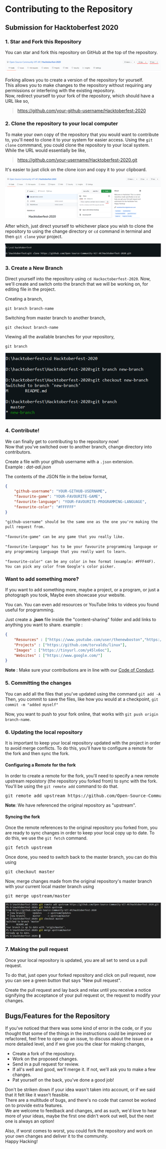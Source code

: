 # Contributing to the Repository
## Submission for Hacktoberfest 2020

### 1. Star and Fork this Repository
You can star and fork this repository on GitHub at the top of the repository.

<p align="center">
    <img src="assets/star-and-fork.PNG">
</p>

Forking allows you to create a version of the repository for yourself.\
This allows you to make changes to the repository without requiring any permissions or interfering with the existing repository.\
Now, redirect yourself to your fork of the repository, which should have a URL like so,
> https://github.com/your-github-username/Hacktoberfest-2020

### 2. Clone the repository to your local computer
To make your own copy of the repository that you would want to contribute to, you'll need to clone it to your system for easier access.
Using the `git clone` commmand, you could clone the repository to your local system.
While the URL would essentially be like,
> https://github.com/your-username/Hacktoberfest-2020.git

It's easier to just click on the clone icon and copy it to your clipboard.

<p align="center">
    <img src="assets/clone-git-url.PNG">
</p>

After which, just direct yourself to whichever place you wish to clone the repository to using the change directory or `cd` command in terminal and then `git clone` your project.

<p align="center">
    <img src="assets/cloning-cmd.PNG">
</p>

### 3. Create a New Branch

Direct yourself into the repository using `cd Hackoctoberfest-2020`.
Now, we'll create and switch onto the branch that we will be working on, for editing file in the project.

Creating a branch,
```git
git branch branch-name
```

Switching from master branch to another branch,
```git
git checkout branch-name
```

Viewing all the available branches for your repository,
```git
git branch
```

<p align="center">
    <img src="assets/switch-branch.PNG">
</p>

### 4. Contribute!

We can finally get to contributing to the repository now!\
Now that you've switched over to another branch, change directory into contributors.

Create a file with your github username with a `.json` extension.\
Example : *dat-adi.json*

The contents of the JSON file in the below format,
```json
{
    "github-username": "YOUR-GITHUB-USERNAME",
    "favourite-game": "YOUR-FAVOURITE-GAME",
    "favourite-language": "YOUR-FAVOURITE-PROGRAMMING-LANGUAGE",
    "favourite-color": "#FFFFFF"
}
```

```
"github-username" should be the same one as the one you're making the pull request from.

"favourite-game" can be any game that you really like.

"favourite-language" has to be your favourite programming language or any programming language that you really want to learn.

"favourite-color" can be any color in hex format (example: #FFF44F). You can pick any color from Google's color picker.
```

### Want to add something more?

If you want to add something more, maybe a project, or a program, or just a photograph you took, Maybe even showcase your website. 

You can. You can even add resources or YouTube links to videos you found useful for programming.

Just create a **.json** file inside the "content-sharing" folder and add links to anything you want to share. 
example :

```json
{
    "Resources" : ["https://www.youtube.com/user/thenewboston","https://docs.github.com/"],
    "Projects" : ["https://github.com/torvalds/linux"],
    "Images" : ["https://tinyurl.com/y45lx6oc"],
    "Websites" : ["https://www.google.com/"]
}
```

**Note** : Make sure your contributions are in line with our [Code of Conduct](https://github.com/Open-Source-Community-VIT-AP/Hacktoberfest-2020/blob/master/.github/CODE_OF_CONDUCT.md).

### 5. Committing the changes

You can add all the files that you've updated using the command `git add -A`\
Then, you commit to save the files, like how you would at a checkpoint, `git commit -m "added myself"`

Now, you want to push to your fork online, that works with `git push origin branch-name`.

### 6. Updating the local repository

It is important to keep your local repository updated with the project in order to avoid merge conflicts. To do this, you'll have to configure a remote for the fork and then sync the fork.

#### Configuring a Remote for the fork

In order to create a remote for the fork, you'll need to specify a new remote upstream repoistory (the repository you forked from) to sync with the fork. You'll be using the `git remote add` command to do that.

<pre>git remote add upstream https://github.com/Open-Source-Community-VIT-AP/Hacktoberfest-2020.git</pre>

**Note**: We have referenced the original repository as "upstream".

#### Syncing the fork

Once the remote references to the original repository you forked from, you are ready to sync changes in order to keep your local copy up to date. To do this, we use the `git fetch` command.

<pre>git fetch upstream</pre>

Once done, you need to switch back to the master branch, you can do this using

<pre>git checkout master</pre>

Now, merge changes made from the original repository's master branch with your current local master branch using

<pre>git merge upstream/master</pre>

<p align="center">
    <img src="assets/repo-syncing.PNG">
</p>

### 7. Making the pull request

Once your local repository is updated, you are all set to send us a pull request.

To do that, just open your forked repository and click on pull request, now you can see a green button that says "New pull request".

Create the pull request and lay back and relax until you receive a notice signifying the acceptance of your pull request or, the request to modify your changes.

## Bugs/Features for the Repository
If you've noticed that there was some kind of error in the code, or if you thought that some of the things in the instructions could be improved or refactored, feel free to open up an issue,
to discuss about the issue on a more detailed level, and if we give you the clear for making changes,

- Create a fork of the repository.
- Work on the proposed changes.
- Send in a pull request for review.
- If all's well and good, we'll merge it. If not, we'll ask you to make a few changes.
- Pat yourself on the back, you've done a good job!

Don't be striken down if your idea wasn't taken into account, or if we said that it felt like it wasn't feasible.\
There are a multitude of bugs, and there's no code that cannot be worked on to provide extra features.\
We are welcome to feedback and changes, and as such, we'd love to hear more of your ideas, maybe the first one didn't work out well, but the next one is always an option!

Also, if worst comes to worst, you could fork the repository and work on your own changes and deliver it to the community.\
Happy Hacking!
